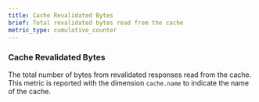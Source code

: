 ```yaml
---
title: Cache Revalidated Bytes
brief: Total revalidated bytes read from the cache
metric_type: cumulative_counter
---
```

### Cache Revalidated Bytes
The total number of bytes from revalidated responses read from the cache.
This metric is reported with the dimension `cache.name` to indicate the name of the cache.
